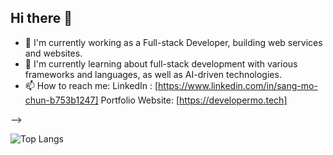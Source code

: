 ## Hi there 👋


- 🔭 I'm currently working as a Full-stack Developer, building web services and websites.<br/>
- 🌱 I'm currently learning about full-stack development with various frameworks and languages, as well as AI-driven technologies.</br>
- 📫 How to reach me: LinkedIn : [https://www.linkedin.com/in/sang-mo-chun-b753b1247] Portfolio Website: [https://developermo.tech]</br>

-->

![Top Langs](https://github-readme-stats.vercel.app/api/top-langs/?username=clan0304)
